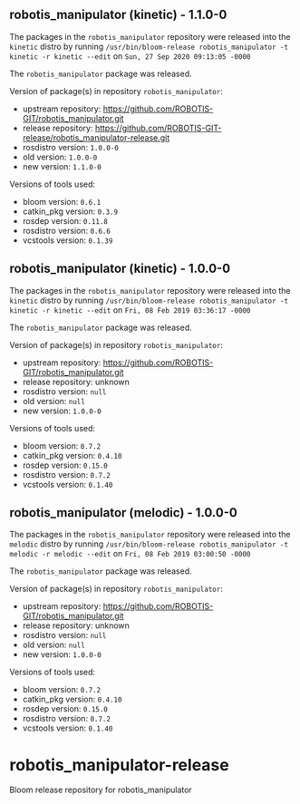 ## robotis_manipulator (kinetic) - 1.1.0-0

The packages in the `robotis_manipulator` repository were released into the `kinetic` distro by running `/usr/bin/bloom-release robotis_manipulator -t kinetic -r kinetic --edit` on `Sun, 27 Sep 2020 09:13:05 -0000`

The `robotis_manipulator` package was released.

Version of package(s) in repository `robotis_manipulator`:

- upstream repository: https://github.com/ROBOTIS-GIT/robotis_manipulator.git
- release repository: https://github.com/ROBOTIS-GIT-release/robotis_manipulator-release.git
- rosdistro version: `1.0.0-0`
- old version: `1.0.0-0`
- new version: `1.1.0-0`

Versions of tools used:

- bloom version: `0.6.1`
- catkin_pkg version: `0.3.9`
- rosdep version: `0.11.8`
- rosdistro version: `0.6.6`
- vcstools version: `0.1.39`


## robotis_manipulator (kinetic) - 1.0.0-0

The packages in the `robotis_manipulator` repository were released into the `kinetic` distro by running `/usr/bin/bloom-release robotis_manipulator -t kinetic -r kinetic --edit` on `Fri, 08 Feb 2019 03:36:17 -0000`

The `robotis_manipulator` package was released.

Version of package(s) in repository `robotis_manipulator`:

- upstream repository: https://github.com/ROBOTIS-GIT/robotis_manipulator.git
- release repository: unknown
- rosdistro version: `null`
- old version: `null`
- new version: `1.0.0-0`

Versions of tools used:

- bloom version: `0.7.2`
- catkin_pkg version: `0.4.10`
- rosdep version: `0.15.0`
- rosdistro version: `0.7.2`
- vcstools version: `0.1.40`


## robotis_manipulator (melodic) - 1.0.0-0

The packages in the `robotis_manipulator` repository were released into the `melodic` distro by running `/usr/bin/bloom-release robotis_manipulator -t melodic -r melodic --edit` on `Fri, 08 Feb 2019 03:00:50 -0000`

The `robotis_manipulator` package was released.

Version of package(s) in repository `robotis_manipulator`:

- upstream repository: https://github.com/ROBOTIS-GIT/robotis_manipulator.git
- release repository: unknown
- rosdistro version: `null`
- old version: `null`
- new version: `1.0.0-0`

Versions of tools used:

- bloom version: `0.7.2`
- catkin_pkg version: `0.4.10`
- rosdep version: `0.15.0`
- rosdistro version: `0.7.2`
- vcstools version: `0.1.40`


# robotis_manipulator-release
Bloom release repository for robotis_manipulator
